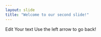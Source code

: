 ```yaml
---
layout: slide
title: "Welcome to our second slide!"
---
```

Edit
Your text
Use the left arrow to go back!
